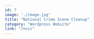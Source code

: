 ```yaml
---
id: 7
image: './image.jpg'
title: "National Crime Scene Cleanup"
category: "Wordpress Website"
link: "/ncsc"
---
```

